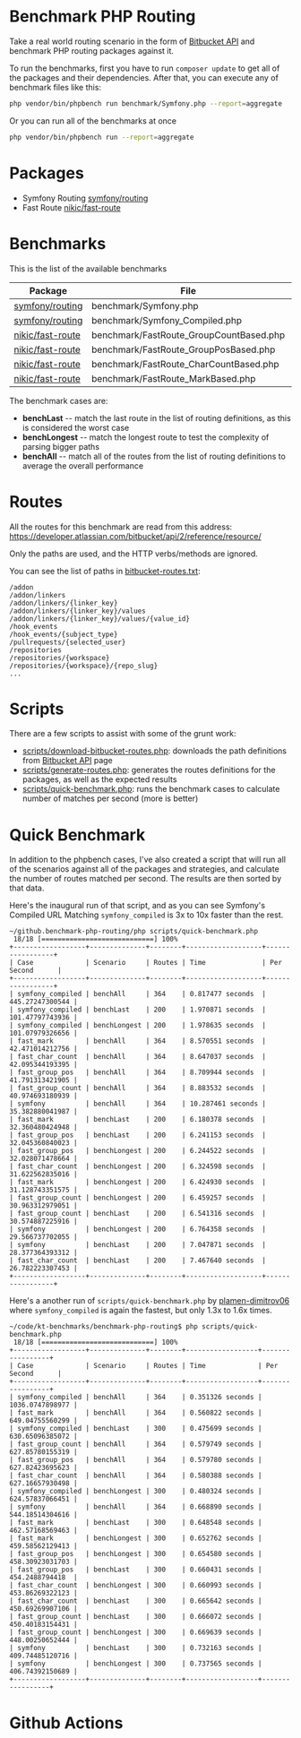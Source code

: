 # Benchmark PHP Routing

Take a real world routing scenario in the form of [Bitbucket API](https://developer.atlassian.com/bitbucket/api/2/reference/resource/) and benchmark PHP routing packages against it.

To run the benchmarks, first you have to run `composer update` to get all of the
packages and their dependencies. After that, you can execute any of benchmark
files like this:
```sh
php vendor/bin/phpbench run benchmark/Symfony.php --report=aggregate
```
Or you can run all of the benchmarks at once
```sh
php vendor/bin/phpbench run --report=aggregate
```

# Packages

* Symfony Routing [symfony/routing](https://github.com/symfony/routing)
* Fast Route [nikic/fast-route](https://github.com/nikic/fast-route)

# Benchmarks

This is the list of the available benchmarks

| Package | File | Strategy |
|---------|------|----------|
| [symfony/routing](https://github.com/symfony/routing) | benchmark/Symfony.php | `Symfony\Component\Routing\Matcher\UrlMatcher` |
| [symfony/routing](https://github.com/symfony/routing) | benchmark/Symfony_Compiled.php | `Symfony\Component\Routing\Matcher\CompiledUrlMatcher` |
| [nikic/fast-route](https://github.com/nikic/fast-route) | benchmark/FastRoute_GroupCountBased.php | `FastRoute\Dispatcher\GroupCountBased` |
| [nikic/fast-route](https://github.com/nikic/fast-route) | benchmark/FastRoute_GroupPosBased.php | `FastRoute\Dispatcher\GroupPosBased` |
| [nikic/fast-route](https://github.com/nikic/fast-route) | benchmark/FastRoute_CharCountBased.php | `FastRoute\Dispatcher\CharCountBased` |
| [nikic/fast-route](https://github.com/nikic/fast-route) | benchmark/FastRoute_MarkBased.php | `FastRoute\Dispatcher\MarkBased` |

The benchmark cases are:

* **benchLast** -- match the last route in the list of routing definitions, as this is considered the worst case
* **benchLongest** -- match the longest route to test the complexity of parsing bigger paths
* **benchAll** -- match all of the routes from the list of routing definitions to average the overall performance

# Routes

All the routes for this benchmark are read from this address:
https://developer.atlassian.com/bitbucket/api/2/reference/resource/

Only the paths are used, and the HTTP verbs/methods are ignored.

You can see the list of paths in [bitbucket-routes.txt](bitbucket-routes.txt):

```
/addon
/addon/linkers
/addon/linkers/{linker_key}
/addon/linkers/{linker_key}/values
/addon/linkers/{linker_key}/values/{value_id}
/hook_events
/hook_events/{subject_type}
/pullrequests/{selected_user}
/repositories
/repositories/{workspace}
/repositories/{workspace}/{repo_slug}
...
```

# Scripts

There are a few scripts to assist with some of the grunt work:

* [scripts/download-bitbucket-routes.php](scripts/download-bitbucket-routes.php):
	downloads the path definitions from [Bitbucket API](https://developer.atlassian.com/bitbucket/api/2/reference/resource/) page
* [scripts/generate-routes.php](scripts/generate-routes.php):
	generates the routes definitions for the packages, as well as the expected results
* [scripts/quick-benchmark.php](scripts/quick-benchmark.php):
	runs the benchmark cases to calculate number of matches per second (more is better)

# Quick Benchmark

In addition to the phpbench cases, I've also created a script that will run all
of the scenarios against all of the packages and strategies, and calculate the
number of routes matched per second. The results are then sorted by that data.

Here's the inaugural run of that script, and as you can see
Symfony's Compiled URL Matching `symfony_compiled` is 3x to
10x faster than the rest.

```
~/github.benchmark-php-routing/php scripts/quick-benchmark.php
 18/18 [============================] 100%
+------------------+--------------+--------+-------------------+-----------------+
| Case             | Scenario     | Routes | Time              | Per Second      |
+------------------+--------------+--------+-------------------+-----------------+
| symfony_compiled | benchAll     | 364    | 0.817477 seconds  | 445.27247300544 |
| symfony_compiled | benchLast    | 200    | 1.970871 seconds  | 101.47797743936 |
| symfony_compiled | benchLongest | 200    | 1.978635 seconds  | 101.07979326656 |
| fast_mark        | benchAll     | 364    | 8.570551 seconds  | 42.471014212756 |
| fast_char_count  | benchAll     | 364    | 8.647037 seconds  | 42.095344193395 |
| fast_group_pos   | benchAll     | 364    | 8.709944 seconds  | 41.791313421905 |
| fast_group_count | benchAll     | 364    | 8.883532 seconds  | 40.974693180939 |
| symfony          | benchAll     | 364    | 10.287461 seconds | 35.382880041987 |
| fast_mark        | benchLast    | 200    | 6.180378 seconds  | 32.360480424948 |
| fast_group_pos   | benchLast    | 200    | 6.241153 seconds  | 32.045360840023 |
| fast_group_pos   | benchLongest | 200    | 6.244522 seconds  | 32.028071478664 |
| fast_char_count  | benchLongest | 200    | 6.324598 seconds  | 31.622562835016 |
| fast_mark        | benchLongest | 200    | 6.424930 seconds  | 31.128743351575 |
| fast_group_count | benchLongest | 200    | 6.459257 seconds  | 30.963312979051 |
| fast_group_count | benchLast    | 200    | 6.541316 seconds  | 30.574887225916 |
| symfony          | benchLongest | 200    | 6.764358 seconds  | 29.566737702055 |
| symfony          | benchLast    | 200    | 7.047871 seconds  | 28.377364393312 |
| fast_char_count  | benchLast    | 200    | 7.467640 seconds  | 26.782223307453 |
+------------------+--------------+--------+-------------------+-----------------+
```

Here's a another run of `scripts/quick-benchmark.php` by [plamen-dimitrov06](https://github.com/plamen-dimitrov06)
where `symfony_compiled` is again the fastest, but only 1.3x to 1.6x times.

```
~/code/kt-benchmarks/benchmark-php-routing$ php scripts/quick-benchmark.php
 18/18 [============================] 100%
+------------------+--------------+--------+------------------+-----------------+
| Case             | Scenario     | Routes | Time             | Per Second      |
+------------------+--------------+--------+------------------+-----------------+
| symfony_compiled | benchAll     | 364    | 0.351326 seconds | 1036.0747898977 |
| fast_mark        | benchAll     | 364    | 0.560822 seconds | 649.04755560299 |
| symfony_compiled | benchLast    | 300    | 0.475699 seconds | 630.65096385072 |
| fast_group_count | benchAll     | 364    | 0.579749 seconds | 627.85780155319 |
| fast_group_pos   | benchAll     | 364    | 0.579780 seconds | 627.82423695623 |
| fast_char_count  | benchAll     | 364    | 0.580388 seconds | 627.16657930498 |
| symfony_compiled | benchLongest | 300    | 0.480324 seconds | 624.57837066451 |
| symfony          | benchAll     | 364    | 0.668890 seconds | 544.18514304616 |
| fast_mark        | benchLast    | 300    | 0.648548 seconds | 462.57168569463 |
| fast_mark        | benchLongest | 300    | 0.652762 seconds | 459.58562129413 |
| fast_group_pos   | benchLongest | 300    | 0.654580 seconds | 458.30923031703 |
| fast_group_pos   | benchLast    | 300    | 0.660431 seconds | 454.2488794418  |
| fast_char_count  | benchLongest | 300    | 0.660993 seconds | 453.86269322123 |
| fast_char_count  | benchLast    | 300    | 0.665642 seconds | 450.69269907106 |
| fast_group_count | benchLast    | 300    | 0.666072 seconds | 450.40183154431 |
| fast_group_count | benchLongest | 300    | 0.669639 seconds | 448.00250652444 |
| symfony          | benchLast    | 300    | 0.732163 seconds | 409.74485120716 |
| symfony          | benchLongest | 300    | 0.737565 seconds | 406.74392150689 |
+------------------+--------------+--------+------------------+-----------------+
```

# Github Actions
